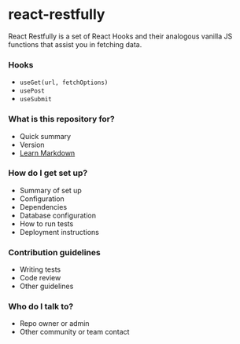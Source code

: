 # react-restfully #

React Restfully is a set of React Hooks and their analogous vanilla JS functions that assist you in fetching data.
 
### Hooks ###

- `useGet(url, fetchOptions)`
- `usePost`
- `useSubmit`

### What is this repository for? ###

* Quick summary
* Version
* [Learn Markdown](https://bitbucket.org/tutorials/markdowndemo)

### How do I get set up? ###

* Summary of set up
* Configuration
* Dependencies
* Database configuration
* How to run tests
* Deployment instructions

### Contribution guidelines ###

* Writing tests
* Code review
* Other guidelines

### Who do I talk to? ###

* Repo owner or admin
* Other community or team contact
